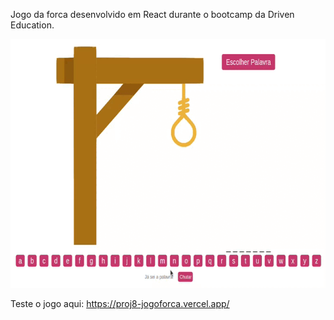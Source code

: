 Jogo da forca desenvolvido em React durante o bootcamp da Driven Education.

<p align="center">
    <img width="676px" height="398px" src="src/img/jogo-forca.gif" />
</p>

Teste o jogo aqui: https://proj8-jogoforca.vercel.app/